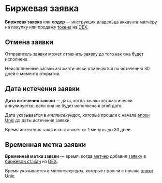 # Биржевая заявка

**Биржевая заявка** или **ордер** — инструкция [владельца аккаунта](/ru/blockchain/account.md) [матчеру](/ru/waves-node/extensions/matcher.md) на покупку или продажу [токена](/ru/blockchain/token.md) на [DEX](/waves-dex/about-waves-dex.md).

## Отмена заявки <a id="cancel"></a>

Отправитель заявки может отменить заявку до того как она будет исполнена.

Неисполненные заявки автоматически отменяются по истечению 30 дней с момента открытия.

## Дата истечения заявки

**Дата истечения заявки** — дата, когда заявка автоматически аннулируется, если она не будет исполнена к этой дате.

Дата указывается в _миллисекундах_, которые прошли с начала [эпохи Unix](https://ru.wikipedia.org/wiki/Unix-время) до даты истечения заявки.

Время истечения заявки составляет от 1 минуты до 30 дней.

## Временная метка заявки

**Временна́я метка заявки** — время, когда [матчер](/ru/waves-node/extensions/matcher.md) добавил [заявку](/ru/blockchain/order.md) в [биржевой стакан](https://ru.wikipedia.org/wiki/Биржевой_стакан) на [DEX](/waves-dex/about-waves-dex.md).

Время указывается в _миллисекундах_, которые прошли с начала [эпохи Unix](https://ru.wikipedia.org/wiki/Unix-время).
